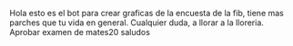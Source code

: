 Hola esto es el bot para crear graficas de la encuesta de la fib, tiene mas parches que tu vida en general.
Cualquier duda, a llorar a la lloreria. Aprobar examen de mates20
saludos
